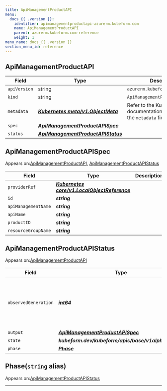 ```yaml
---
title: ApiManagementProductAPI
menu:
  docs_{{ .version }}:
    identifier: apimanagementproductapi-azurerm.kubeform.com
    name: ApiManagementProductAPI
    parent: azurerm.kubeform.com-reference
    weight: 1
menu_name: docs_{{ .version }}
section_menu_id: reference
---
```


## ApiManagementProductAPI
| Field | Type | Description |
| ------ | ----- | ----------- |
| `apiVersion` | string | `azurerm.kubeform.com/v1alpha1` |
|    `kind` | string | `ApiManagementProductAPI` |
| `metadata` | ***[Kubernetes meta/v1.ObjectMeta](https://v1-18.docs.kubernetes.io/docs/reference/generated/kubernetes-api/v1.18/#objectmeta-v1-meta)***|Refer to the Kubernetes API documentation for the fields of the `metadata` field.|
| `spec` | ***[ApiManagementProductAPISpec](#apimanagementproductapispec)***||
| `status` | ***[ApiManagementProductAPIStatus](#apimanagementproductapistatus)***||
## ApiManagementProductAPISpec

Appears on:[ApiManagementProductAPI](#apimanagementproductapi), [ApiManagementProductAPIStatus](#apimanagementproductapistatus)

| Field | Type | Description |
| ------ | ----- | ----------- |
| `providerRef` | ***[Kubernetes core/v1.LocalObjectReference](https://v1-18.docs.kubernetes.io/docs/reference/generated/kubernetes-api/v1.18/#localobjectreference-v1-core)***||
| `id` | ***string***||
| `apiManagementName` | ***string***||
| `apiName` | ***string***||
| `productID` | ***string***||
| `resourceGroupName` | ***string***||
## ApiManagementProductAPIStatus

Appears on:[ApiManagementProductAPI](#apimanagementproductapi)

| Field | Type | Description |
| ------ | ----- | ----------- |
| `observedGeneration` | ***int64***| ***(Optional)*** Resource generation, which is updated on mutation by the API Server.|
| `output` | ***[ApiManagementProductAPISpec](#apimanagementproductapispec)***| ***(Optional)*** |
| `state` | ***kubeform.dev/kubeform/apis/base/v1alpha1.State***| ***(Optional)*** |
| `phase` | ***[Phase](#phase)***| ***(Optional)*** |
## Phase(`string` alias)

Appears on:[ApiManagementProductAPIStatus](#apimanagementproductapistatus)

---
